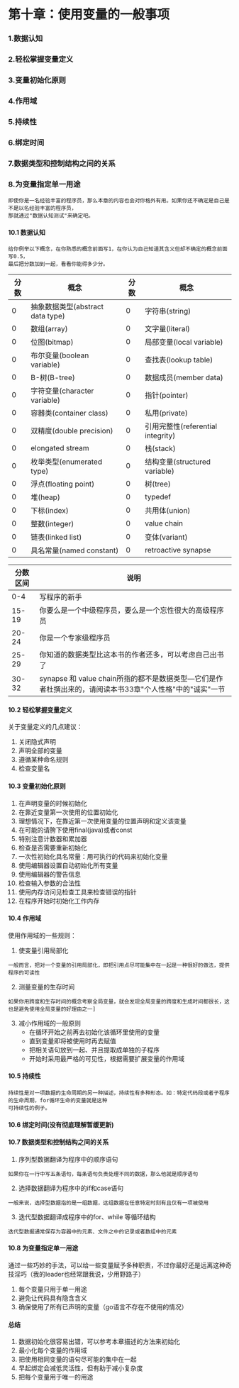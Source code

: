 # 第十章：使用变量的一般事项

### 1.数据认知
### 2.轻松掌握变量定义
### 3.变量初始化原则
### 4.作用域
### 5.持续性
### 6.绑定时间
### 7.数据类型和控制结构之间的关系
### 8.为变量指定单一用途

```text
即使你是一名经验丰富的程序员，那么本章的内容也会对你格外有用。如果你还不确定是自己是不是以名经验丰富的程序员，
那就通过"数据认知测试"来确定吧。
```

#### 10.1 数据认知
```text
给你例举以下概念，在你熟悉的概念前面写1，在你认为自己知道其含义但却不确定的概念前面写0.5，
最后把分数加到一起，看看你能得多少分。
```
|分数|概念|分数|概念|
|---|---|---|---|
|0|抽象数据类型(abstract data type)|0|字符串(string)|
|0|数组(array)|0|文字量(literal)|
|0|位图(bitmap)|0|局部变量(local variable)|
|0|布尔变量(boolean variable)|0|查找表(lookup table)|
|0|B-树(B-tree)|0|数据成员(member data)|
|0|字符变量(character variable)|0|指针(pointer)|
|0|容器类(container class)|0|私用(private)|
|0|双精度(double precision)|0|引用完整性(referential integrity)|
|0|elongated stream|0|栈(stack)|
|0|枚举类型(enumerated type)|0|结构变量(structured variable)|
|0|浮点(floating point)|0|树(tree)|
|0|堆(heap)|0|typedef|
|0|下标(index)|0|共用体(union)|
|0|整数(integer)|0|value chain|
|0|链表(linked list)|0|变体(variant)|
|0|具名常量(named constant)|0|retroactive synapse|

|分数区间|说明|
|---|---|
|0-4|写程序的新手|
|15-19|你要么是一个中级程序员，要么是一个忘性很大的高级程序员|
|20-24|你是一个专家级程序员|
|25-29|你知道的数据类型比这本书的作者还多，可以考虑自己出书了|
|30-32|synapse 和 value chain所指的都不是数据类型—它们是作者杜撰出来的，请阅读本书33章"个人性格"中的"诚实"一节|

#### 10.2 轻松掌握变量定义
关于变量定义的几点建议：
1. 关闭隐式声明
2. 声明全部的变量
3. 遵循某种命名规则
4. 检查变量名

#### 10.3 变量初始化原则
1. 在声明变量的时候初始化
2. 在靠近变量第一次使用的位置初始化
3. 理想情况下，在靠近第一次使用变量的位置声明和定义该变量
4. 在可能的请胯下使用final(java)或者const
5. 特别注意计数器和累加器
6. 检查是否需要重新初始化
7. 一次性初始化具名常量：用可执行的代码来初始化变量
8. 使用编辑器设置自动初始化所有变量
9. 使用编辑器的警告信息
10. 检查输入参数的合法性
11. 使用内存访问见检查工具来检查错误的指针
12. 在程序开始时初始化工作内存

#### 10.4 作用域
使用作用域的一些规则：
1. 使变量引用局部化 
```text
一般而言，把对一个变量的引用局部化，即把引用点尽可能集中在一起是一种很好的做法，提供程序的可读性
```
2. 测量变量的生存时间 
```text
如果你用跨度和生存时间的概念考察全局变量，就会发现全局变量的跨度和生成时间都很长，这也是避免使用全局变量的好理由之一]
```
3. 减小作用域的一般原则
    * 在循环开始之前再去初始化该循环里使用的变量
    * 直到变量即将被使用时再去赋值
    * 把相关语句放到一起、并且提取成单独的子程序
    * 开始时采用最严格的可见性，根据需要扩展变量的作用域
    
#### 10.5 持续性
```text
持续性是对一项数据的生命周期的另一种描述，持续性有多种形态。如：特定代码段或者子程序的生命周期，for循环生命的变量就是这种
可持续性的例子。
```

#### 10.6 绑定时间(没有彻底理解暂缓更新)

#### 10.7 数据类型和控制结构之间的关系
1. 序列型数据翻译为程序中的顺序语句
```text
如果你在一行中写五条语句，每条语句负责处理不同的数据，那么他就是顺序语句
```
2. 选择数据翻译为程序中的if和case语句
```text
一般来说，选择型数据指的是一组数据，这组数据在任意特定时刻有且仅有一项被使用
```
3. 迭代型数据翻译成程序中的for、while 等循环结构
```text
迭代型数据通常保存为容器中的元素、文件之中的记录或者数组中的元素
```

#### 10.8 为变量指定单一用途
通过一些巧妙的手法，可以给一些变量赋予多种职责，不过你最好还是远离这种奇技淫巧（我的leader也经常跟我说，少用野路子）
1. 每个变量只用于单一用途
2. 避免让代码具有隐含含义
3. 确保使用了所有已声明的变量（go语言不存在不使用的情况）

#### 总结
1. 数据初始化很容易出错，可以参考本章描述的方法来初始化
2. 最小化每个变量的作用域
3. 把使用相同变量的语句尽可能的集中在一起
4. 早起绑定会减低灵活性，但有助于减小复杂度
5. 把每个变量用于唯一的用途
    

